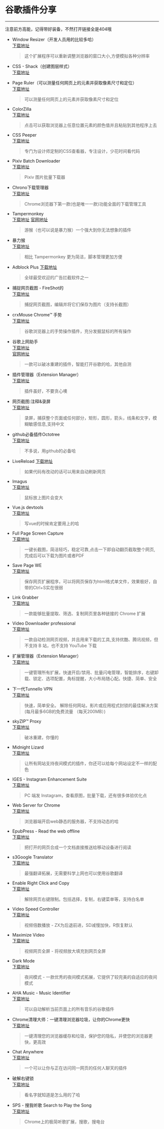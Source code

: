 # 谷歌插件分享
---
注意前方高能，记得带好装备，不然打开链接全是404哦

- Window Resizer（开发人员用的比较多哈）   
  [下载地址](https://chrome.google.com/webstore/detail/window-resizer/kkelicaakdanhinjdeammmilcgefonfh)   
  > 这个扩展程序可以重新调整浏览器的窗口大小,方便模拟各种分辨率

- CSS - Shack（创建图层样式）   
  [下载地址](https://chrome.google.com/webstore/detail/css-shack/geiccgjkigajaicecnhdokggninehdlp)     

- Page Ruler（可以测量任何网页上的元素并获取像素尺寸和定位）  
  [下载地址](https://chrome.google.com/webstore/detail/page-ruler/emliamioobfffbgcfdchabfibonehkme)   
  > 可以测量任何网页上的元素并获取像素尺寸和定位

- ColorZilla   
  [下载地址](https://chrome.google.com/webstore/detail/colorzilla/bhlhnicpbhignbdhedgjhgdocnmhomnp)   
  > 点击可以获取浏览器上任意位置元素的颜色值并且粘贴到其他程序上去

- CSS Peeper   
  [下载地址](https://chrome.google.com/webstore/detail/css-peeper/mbnbehikldjhnfehhnaidhjhoofhpehk)   
  > 专门为设计师定制的CSS查看器，专注设计，少花时间看代码

- Pixiv Batch Downloader   
  [下载地址](https://chrome.google.com/webstore/detail/pixiv-batch-downloader/hfgoikdmppghehigkckknikdgdcjbfpl)   
  > Pixiv 图片批量下载器

- Chrono下载管理器   
  [下载地址](https://chrome.google.com/webstore/detail/chrono-download-manager/mciiogijehkdemklbdcbfkefimifhecn)   
  > Chrome浏览器下第一款(也是唯一一款)功能全面的下载管理工具

- Tampermonkey   
  [下载地址](https://chrome.google.com/webstore/detail/tampermonkey/dhdgffkkebhmkfjojejmpbldmpobfkfo)
  [官网地址](https://tampermonkey.net/)   
  > 游猴（也可以说是暴力猴）一个强大到你无法想象的插件

- 暴力猴     
  [下载地址](https://chrome.google.com/webstore/detail/violentmonkey/jinjaccalgkegednnccohejagnlnfdag)   
  > 相比 Tampermonkey 更为简洁，脚本管理更加方便

- Adblock Plus
  [下载地址](https://chrome.google.com/webstore/detail/adblock-plus/cfhdojbkjhnklbpkdaibdccddilifddb)   
  > 全球最受欢迎的广告拦截软件之一

- 捕捉网页截图 - FireShot的   
  [下载地址](https://chrome.google.com/webstore/detail/take-webpage-screenshots/mcbpblocgmgfnpjjppndjkmgjaogfceg)   
  > 捕捉网页截图，编辑并将它们保存为图片（支持长截图）

- crxMouse Chrome™ 手势   
  [下载地址](https://chrome.google.com/webstore/detail/crxmouse-chrome-gestures/jlgkpaicikihijadgifklkbpdajbkhjo)   
  > 谷歌浏览器上的手势操作插件，充分发掘鼠标的所有操作

- 谷歌上网助手   
  [下载地址](https://chrome.google.com/webstore/detail/%E8%B0%B7%E6%AD%8C%E4%B8%8A%E7%BD%91%E5%8A%A9%E6%89%8B/nonmafimegllfoonjgplbabhmgfanaka?hl=zh-CN)   
  [官网地址](http://googlehelper.net/)   
  > 一款可以破冰重建的插件，智能打开谷歌的哈，其他自测

- 插件管理器（Extension Manager）   
  [下载地址](https://chrome.google.com/webstore/detail/extension-manager/gjldcdngmdknpinoemndlidpcabkggco)   
  > 插件虽好，不要贪心噢

- 网页截图:注释&录屏   
  [下载地址](https://chrome.google.com/webstore/detail/awesome-screenshot-screen/nlipoenfbbikpbjkfpfillcgkoblgpmj)   
  > 录屏，捕获整个页面或任何部分，矩形，圆形，箭头，线条和文字，模糊敏感信息,支持中文

- github必备插件Octotree   
  [下载地址](https://chrome.google.com/webstore/detail/octotree/bkhaagjahfmjljalopjnoealnfndnagc)   
  > 不多说，用github的必备哈

- LiveReload
  [下载地址](https://chrome.google.com/webstore/search/LiveReload)   
  >  如果代码有改动的话可以用来自动刷新网页

- Imagus   
  [下载地址](https://chrome.google.com/webstore/detail/imagus/immpkjjlgappgfkkfieppnmlhakdmaab)   
  > 鼠标放上图片会变大

- Vue.js devtools   
  [下载地址](https://chrome.google.com/webstore/detail/vuejs-devtools/nhdogjmejiglipccpnnnanhbledajbpd)   
  > 写vue的时候肯定要用上的哈

- Full Page Screen Capture   
  [下载地址](https://chrome.google.com/webstore/detail/full-page-screen-capture/fdpohaocaechififmbbbbbknoalclacl)   
  > 一键长截图，简洁轻巧，稳定可靠,点击一下即自动翻页截取整个网页,完成后可以下载为图片或者PDF

- Save Page WE   
  [下载地址](https://chrome.google.com/webstore/detail/save-page-we/dhhpefjklgkmgeafimnjhojgjamoafof)   
  > 保存网页扩展程序，可以将网页保存为html格式单文件，效果极好，自带的Ctrl+S实在很弱   

- Link Grabber   
  [下载地址](https://chrome.google.com/webstore/detail/link-grabber/caodelkhipncidmoebgbbeemedohcdma)   
  > 一款能够批量提取、筛选、复制网页里各种链接的 Chrome 扩展   

- Video Downloader professional   
  [下载地址](https://chrome.google.com/webstore/detail/video-downloader-professi/kmdldgcmokdpmacblnehppgkjphcbpnn)   
  > 一款自动检测网页视频，并且用来下载的工具,支持优酷、腾讯视频，但不支持 B 站，也不支持 YouTube 下载

- 扩展管理器（Extension Manager）   
  [下载地址](https://chrome.google.com/webstore/detail/extension-manager/gjldcdngmdknpinoemndlidpcabkggco)   
  > 一键管理所有扩展，快速开启/禁用、批量闪电管理，智能排序，右键卸载、锁定、选项配置，角标提醒，大小布局随心配。快捷、简单、安全

- 下一代Tunnello VPN   
  [下载地址](https://chrome.google.com/webstore/detail/tunnello-vpn-unblock-ultr/hoapmlpnmpaehilehggglehfdlnoegck)    
  > 快速，简单安全。 解除任何网站，影片或应用程式封锁的最佳解决方案(每月最多6GB的免费流量 （每天200MB）)

- skyZIP™ Proxy   
  [下载地址](https://chrome.google.com/webstore/detail/skyzip-proxy/hbgknjagaclofapkgkeapamhmglnbphi)   
  > 破冰重建，你懂的

- Midnight Lizard   
  [下载地址](https://chrome.google.com/webstore/detail/midnight-lizard/pbnndmlekkboofhnbonilimejonapojg)   
  > 让所有网站支持夜间模式的插件，你还可以给每个网站设定不一样的配色

- IGES - Instagram Enhancement Suite   
  [下载地址](https://chrome.google.com/webstore/detail/iges-instagram-enhancemen/lnigkkkfibaajfgcbddjmfjpjpmhhmig)   
  > PC 端发 Instagram，查看原图，批量下载，还有很多体验优化点

- Web Server for Chrome   
  [下载地址](https://chrome.google.com/webstore/detail/web-server-for-chrome/ofhbbkphhbklhfoeikjpcbhemlocgigb)   
  > 浏览器端开启web静态的服务器，不支持动态的哈

- EpubPress - Read the web offline      
  [下载地址](https://chrome.google.com/webstore/detail/epubpress-read-the-web-of/pnhdnpnnffpijjbnhnipkehhibchdeok)   
  > 把打开的网页合成一个文档直接推送给移动设备进行阅读

- s3Google Translator        
  [下载地址](https://chrome.google.com/webstore/detail/s3translator/debnnjfbneojbmioajinefnflopdohjk)   
  > 最强翻译拓展，无需要科学上网也可以使用谷歌翻译

- Enable Right Click and Copy         
  [下载地址](https://chrome.google.com/webstore/detail/enable-right-click-and-co/jpkgmchaodjmmffejklfgfbebdklkjli/)   
  > 解除网页右键限制。包括选择，复制，右键菜单等，支持白名单

- Video Speed Controller            
  [下载地址](https://chrome.google.com/webstore/detail/video-speed-controller/nffaoalbilbmmfgbnbgppjihopabppdk)   
  > 视频倍数播放 - ZX为后退前进，SD减慢加快，R恢复默认

- Maximize Video            
  [下载地址](https://chrome.google.com/webstore/detail/maximize-video/bfpkgjlnboeecjmnbhbknmemmckmpomb)   
  > 视频网页全屏 - 将视频放大填充到网页全屏

- Dark Mode            
  [下载地址](https://chrome.google.com/webstore/detail/dark-mode/dmghijelimhndkbmpgbldicpogfkceaj)   
  >  夜间模式 - 一款优秀的夜间模式拓展，它提供了较完美的自适应的夜间模式

- AHA Music - Music Identifier            
  [下载地址](https://chrome.google.com/webstore/detail/aha-music-music-identifie/dpacanjfikmhoddligfbehkpomnbgblf)   
  >  可以自动解析当前页面上的所有音乐的谷歌插件

- Chrome清理大师：一键清理浏览器垃圾，让你的Chrome更快            
  [下载地址](https://chrome.google.com/webstore/detail/clean-master-the-best-chr/eagiakjmjnblliacokhcalebgnhellfi)   
  >  一键清理您的浏览器缓存和垃圾，保护您的隐私，并使您的浏览器更快，更高效

- Chat Anywhere            
  [下载地址](https://chrome.google.com/webstore/detail/chat-anywhere/bldcellajihanglphncgjmceklbibjkk)   
  >  一个可以让你与正在访问同一网页的任何人聊天的插件  

- 破解右键锁            
  [下载地址](https://chrome.google.com/webstore/detail/enable-right-click/gpeddepmnbmkjfnhifmggnjdggibjjkf)   
  >  看名字就知道是怎么用的了哈

- SPS - 搜我听歌 Search to Play the Song               
  [下载地址](https://chrome.google.com/webstore/detail/search-to-play-the-song/anfmgjkkbagjfdejhbjdiapgkbhpigpm)   
  >  Chrome上的极简听歌扩展，搜歌，搜电台
